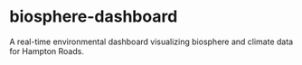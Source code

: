 # biosphere-dashboard
A real-time environmental dashboard visualizing biosphere and climate data for Hampton Roads.
